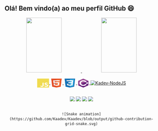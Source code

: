 ## Olá! Bem vindo(a) ao meu perfil GitHub 😄 
<div align="center">
  <a href="https://github.com/Kaadev">
  <img width="48%" height="180em" src="https://github-readme-stats.vercel.app/api?username=Kaadev&show_icons=true&theme=dracula&include_all_commits=true&count_private=true"/>
  <img width="48%" height="180em" src="https://github-readme-stats.vercel.app/api/top-langs/?username=Kaadev&layout=compact&langs_count=7&theme=dracula"/>
</div>
  <div style="display: inline_block" align="center"><br>
  <img align="center" alt="Kadev-Js" height="30" width="40" src="https://raw.githubusercontent.com/devicons/devicon/master/icons/javascript/javascript-plain.svg">
  <img align="center" alt="Kadev-HTML" height="30" width="40" src="https://raw.githubusercontent.com/devicons/devicon/master/icons/html5/html5-original.svg">
  <img align="center" alt="Kadev-CSS" height="30" width="40" src="https://raw.githubusercontent.com/devicons/devicon/master/icons/css3/css3-original.svg">
  <img align="center" alt="Kadev-Csharp" height="30" width="40" src="https://raw.githubusercontent.com/devicons/devicon/master/icons/csharp/csharp-original.svg">
  <img align="center" alt='Kadev-NodeJS' height="30" width="40" src="https://cdn.jsdelivr.net/gh/devicons/devicon/icons/nodejs/nodejs-original.svg">   
 </div>
  
  ##
  
  <div align="center"> 
  <a href="https://instagram.com/karencode" target="_blank"><img src="https://img.shields.io/badge/-Instagram-%23E4405F?style=for-the-badge&logo=instagram&logoColor=white" target="_blank"></a>
 <a href="" target="_blank"><img src="https://img.shields.io/badge/Discord-7289DA?style=for-the-badge&logo=discord&logoColor=white" target="_blank"></a> 
  <a href = "mailto:karen.souza.pereira@gmail.com"><img src="https://img.shields.io/badge/-Gmail-%23333?style=for-the-badge&logo=gmail&logoColor=white" target="_blank"></a>
  <a href="https://www.linkedin.com/in/kadev/" target="_blank"><img src="https://img.shields.io/badge/-LinkedIn-%230077B5?style=for-the-badge&logo=linkedin&logoColor=white" target="_blank"></a> 
    
 ##
    ![Snake animation](https://github.com/Kaadev/Kaadev/blob/output/github-contribution-grid-snake.svg)
</div>
